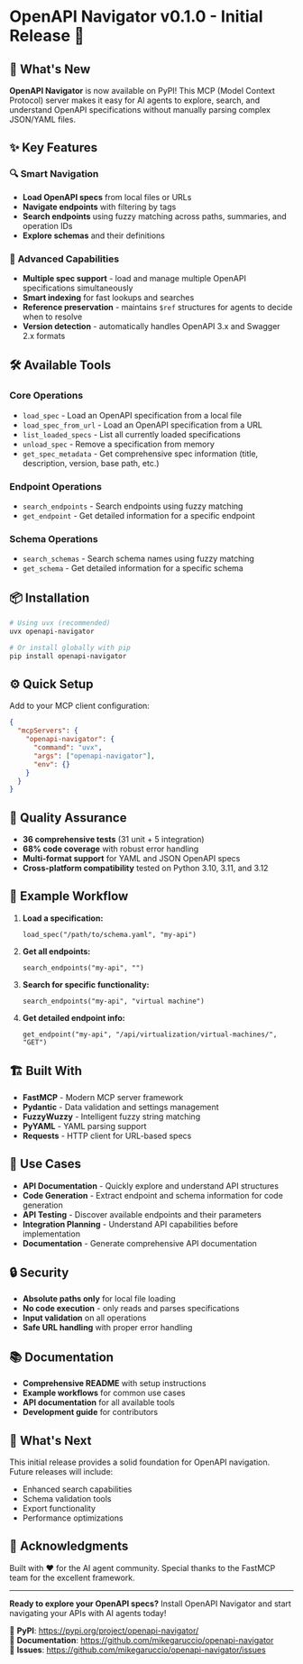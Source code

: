 # OpenAPI Navigator v0.1.0 - Initial Release 🚀

## 🎉 What's New

**OpenAPI Navigator** is now available on PyPI! This MCP (Model Context Protocol) server makes it easy for AI agents to explore, search, and understand OpenAPI specifications without manually parsing complex JSON/YAML files.

## ✨ Key Features

### 🔍 **Smart Navigation**
- **Load OpenAPI specs** from local files or URLs
- **Navigate endpoints** with filtering by tags
- **Search endpoints** using fuzzy matching across paths, summaries, and operation IDs
- **Explore schemas** and their definitions

### 🚀 **Advanced Capabilities**
- **Multiple spec support** - load and manage multiple OpenAPI specifications simultaneously
- **Smart indexing** for fast lookups and searches
- **Reference preservation** - maintains `$ref` structures for agents to decide when to resolve
- **Version detection** - automatically handles OpenAPI 3.x and Swagger 2.x formats

## 🛠️ Available Tools

### Core Operations
- `load_spec` - Load an OpenAPI specification from a local file
- `load_spec_from_url` - Load an OpenAPI specification from a URL
- `list_loaded_specs` - List all currently loaded specifications
- `unload_spec` - Remove a specification from memory
- `get_spec_metadata` - Get comprehensive spec information (title, description, version, base path, etc.)

### Endpoint Operations
- `search_endpoints` - Search endpoints using fuzzy matching
- `get_endpoint` - Get detailed information for a specific endpoint

### Schema Operations
- `search_schemas` - Search schema names using fuzzy matching
- `get_schema` - Get detailed information for a specific schema

## 📦 Installation

```bash
# Using uvx (recommended)
uvx openapi-navigator

# Or install globally with pip
pip install openapi-navigator
```

## ⚙️ Quick Setup

Add to your MCP client configuration:

```json
{
  "mcpServers": {
    "openapi-navigator": {
      "command": "uvx",
      "args": ["openapi-navigator"],
      "env": {}
    }
  }
}
```

## 🧪 Quality Assurance

- **36 comprehensive tests** (31 unit + 5 integration)
- **68% code coverage** with robust error handling
- **Multi-format support** for YAML and JSON OpenAPI specs
- **Cross-platform compatibility** tested on Python 3.10, 3.11, and 3.12

## 🔧 Example Workflow

1. **Load a specification:**
   ```
   load_spec("/path/to/schema.yaml", "my-api")
   ```

2. **Get all endpoints:**
   ```
   search_endpoints("my-api", "")
   ```

3. **Search for specific functionality:**
   ```
   search_endpoints("my-api", "virtual machine")
   ```

4. **Get detailed endpoint info:**
   ```
   get_endpoint("my-api", "/api/virtualization/virtual-machines/", "GET")
   ```

## 🏗️ Built With

- **FastMCP** - Modern MCP server framework
- **Pydantic** - Data validation and settings management
- **FuzzyWuzzy** - Intelligent fuzzy string matching
- **PyYAML** - YAML parsing support
- **Requests** - HTTP client for URL-based specs

## 🎯 Use Cases

- **API Documentation** - Quickly explore and understand API structures
- **Code Generation** - Extract endpoint and schema information for code generation
- **API Testing** - Discover available endpoints and their parameters
- **Integration Planning** - Understand API capabilities before implementation
- **Documentation** - Generate comprehensive API documentation

## 🔒 Security

- **Absolute paths only** for local file loading
- **No code execution** - only reads and parses specifications
- **Input validation** on all operations
- **Safe URL handling** with proper error handling

## 📚 Documentation

- **Comprehensive README** with setup instructions
- **Example workflows** for common use cases
- **API documentation** for all available tools
- **Development guide** for contributors

## 🚀 What's Next

This initial release provides a solid foundation for OpenAPI navigation. Future releases will include:
- Enhanced search capabilities
- Schema validation tools
- Export functionality
- Performance optimizations

## 🙏 Acknowledgments

Built with ❤️ for the AI agent community. Special thanks to the FastMCP team for the excellent framework.

---

**Ready to explore your OpenAPI specs?** Install OpenAPI Navigator and start navigating your APIs with AI agents today!

🔗 **PyPI**: https://pypi.org/project/openapi-navigator/  
📖 **Documentation**: https://github.com/mikegaruccio/openapi-navigator  
🐛 **Issues**: https://github.com/mikegaruccio/openapi-navigator/issues
